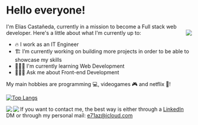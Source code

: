 # Hello everyone!

I'm Elias Castañeda, currently in a mission to become a Full stack web developer.
  <img align="right" src="https://github-readme-stats.vercel.app/api/?username=e71az&theme=radical&show_icons=true" />
Here's a little about what I'm currently up to:

- 🔥 I work as an IT Engineer
- 🏗 I’m currently working on building more projects in order to be able to showcase my skills
- 🧙🏻‍♂️ I'm currently learning Web Development <code><img height="14" src="https://tl.vhv.rs/dpng/s/456-4562295_library-of-javascript-icon-graphic-freeuse-png-files.png"></code>
- 👨🏻‍🎓 Ask me about Front-end Development

My main hobbies are programming 💻, videogames 🎮 and netflix 🍿!

[![Top Langs](https://github-readme-stats.vercel.app/api/top-langs/?username=e71az&layout=compact&theme=tokyonight)](https://github.com/e71az/github-readme-stats)

<a href="https://github.com/e71az/github-readme-stats">
  <img align="left" src="https://github-readme-stats.vercel.app/api/pin/?username=e71az&repo=github-readme-stats" />
</a>
<a href="https://github.com/e71az/convoychat">
  <img align="left" src="https://github-readme-stats.vercel.app/api/pin/?username=e71az&repo=convoychat" />
</a>


If you want to contact me, the best way is either through a [LinkedIn](https://www.linkedin.com/in/e71az/) DM or through my personal mail: e71az@icloud.com
